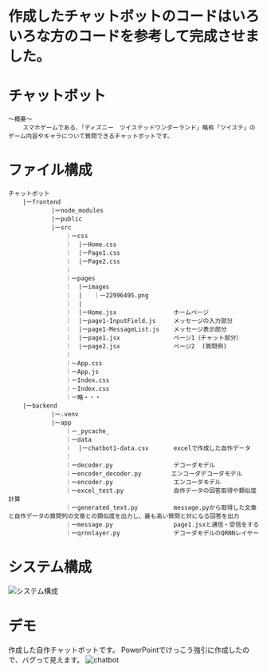 # 作成したチャットボットのコードはいろいろな方のコードを参考して完成させました。

# チャットボット
    ～概要～
        スマホゲームである、「ディズニー　ツイステッドワンダーランド」略称「ツイステ」のゲーム内容やキャラについて質問できるチャットボットです。

# ファイル構成
    チャットボット
        |ーfrontend
                |ーnode_modules
                |ーpublic
                |ーsrc
                    ｜ーcss
                    ｜  |ーHome.css　　　
                    ｜  |ーPage1.css
                    ｜  |ーPage2.css
                    ｜
                    ｜ーpages
                    ｜  |ーimages
                    ｜  |　　｜ー22996495.png
                    ｜  |
                    ｜  |ーHome.jsx                ホームページ
                    ｜  |ーpage1-InputField.js     メッセージの入力部分
                    ｜  |ーpage1-MessageList.js    メッセージ表示部分
                    ｜  |ーpage1.jsx               ページ1（チャット部分）
                    ｜  |ーpage2.jsx               ページ2  (質問例)
                    ｜
                    ｜ーApp.css
                    ｜ーApp.js
                    ｜ーIndex.css
                    ｜－Index.css
                    ｜－略・・・
        |ーbackend
                |ー.venv
                |ーapp
                    ｜ー_pycache_
                    ｜ーdata
                    ｜  |ーchatbot1-data.csv       excelで作成した自作データ
                    ｜  
                    ｜ーdecoder.py                 デコーダモデル
                    ｜ーencoder_decoder.py　　　　　エンコーダデコーダモデル
                    ｜ーencoder.py                 エンコーダモデル
                    ｜ーexcel_test.py              自作データの回答取得や類似度計算
                    ｜ーgenerated_text.py          message.pyから取得した文章と自作データの質問列の文章との類似度を出力し、最も高い質問と対になる回答を出力
                    ｜ーmessage.py                 page1.jsxと通信・受信をする
                    ｜ーqrnnlayer.py               デコーダモデルのQRNNレイヤー


# システム構成
![システム構成](https://github.com/user-attachments/assets/a5518c83-56cf-4a4d-b996-540691d57877)

# デモ
作成した自作チャットボットです。
PowerPointでけっこう強引に作成したので、バグって見えます。
![chatbot](https://github.com/user-attachments/assets/5e9a4548-dc43-4eac-b59b-cf050e4939fa)

